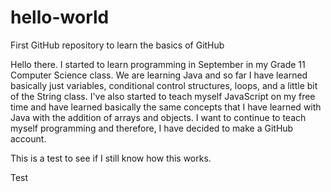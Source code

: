 # hello-world
First GitHub repository to learn the basics of GitHub

Hello there. I started to learn programming in September in my Grade 11 Computer Science class. We are learning Java and so far I have learned basically just variables, conditional control structures, loops, and a little bit of the String class. I've also started to teach myself JavaScript on my free time and have learned basically the same concepts that I have learned with Java with the addition of arrays and objects. I want to continue to teach myself programming and therefore, I have decided to make a GitHub account.

This is a test to see if I still know how this works.

Test
